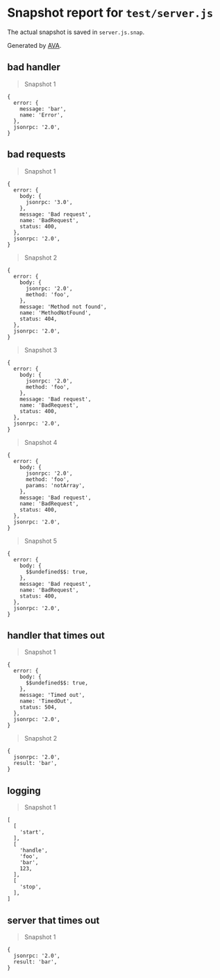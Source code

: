 # Snapshot report for `test/server.js`

The actual snapshot is saved in `server.js.snap`.

Generated by [AVA](https://ava.li).

## bad handler

> Snapshot 1

    {
      error: {
        message: 'bar',
        name: 'Error',
      },
      jsonrpc: '2.0',
    }

## bad requests

> Snapshot 1

    {
      error: {
        body: {
          jsonrpc: '3.0',
        },
        message: 'Bad request',
        name: 'BadRequest',
        status: 400,
      },
      jsonrpc: '2.0',
    }

> Snapshot 2

    {
      error: {
        body: {
          jsonrpc: '2.0',
          method: 'foo',
        },
        message: 'Method not found',
        name: 'MethodNotFound',
        status: 404,
      },
      jsonrpc: '2.0',
    }

> Snapshot 3

    {
      error: {
        body: {
          jsonrpc: '2.0',
          method: 'foo',
        },
        message: 'Bad request',
        name: 'BadRequest',
        status: 400,
      },
      jsonrpc: '2.0',
    }

> Snapshot 4

    {
      error: {
        body: {
          jsonrpc: '2.0',
          method: 'foo',
          params: 'notArray',
        },
        message: 'Bad request',
        name: 'BadRequest',
        status: 400,
      },
      jsonrpc: '2.0',
    }

> Snapshot 5

    {
      error: {
        body: {
          $$undefined$$: true,
        },
        message: 'Bad request',
        name: 'BadRequest',
        status: 400,
      },
      jsonrpc: '2.0',
    }

## handler that times out

> Snapshot 1

    {
      error: {
        body: {
          $$undefined$$: true,
        },
        message: 'Timed out',
        name: 'TimedOut',
        status: 504,
      },
      jsonrpc: '2.0',
    }

> Snapshot 2

    {
      jsonrpc: '2.0',
      result: 'bar',
    }

## logging

> Snapshot 1

    [
      [
        'start',
      ],
      [
        'handle',
        'foo',
        'bar',
        123,
      ],
      [
        'stop',
      ],
    ]

## server that times out

> Snapshot 1

    {
      jsonrpc: '2.0',
      result: 'bar',
    }
